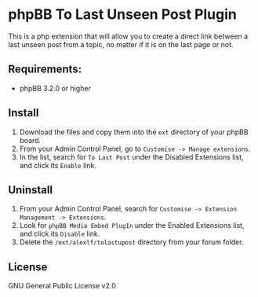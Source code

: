# phpBB To Last Unseen Post Plugin

This is a php extension that will allow you to create a direct link between a last unseen post from a topic, no matter if it is on the last page or not.

## Requirements:

* phpBB 3.2.0 or higher

## Install

1. Download the files and copy them into the `ext` directory of your phpBB board.
2. From your Admin Control Panel, go to `Customise -> Manage extensions`.
3. In the list, search for `To Last Post` under the Disabled Extensions list, and click its `Enable` link.

## Uninstall

1. From your Admin Control Panel, search for `Customise -> Extension Management -> Extensions`.
2. Look for `phpBB Media Embed PlugIn` under the Enabled Extensions list, and click its `Disable` link.
3. Delete the `/ext/alexlf/tolastupost` directory from your forum folder.


## License

GNU General Public License v2.0
